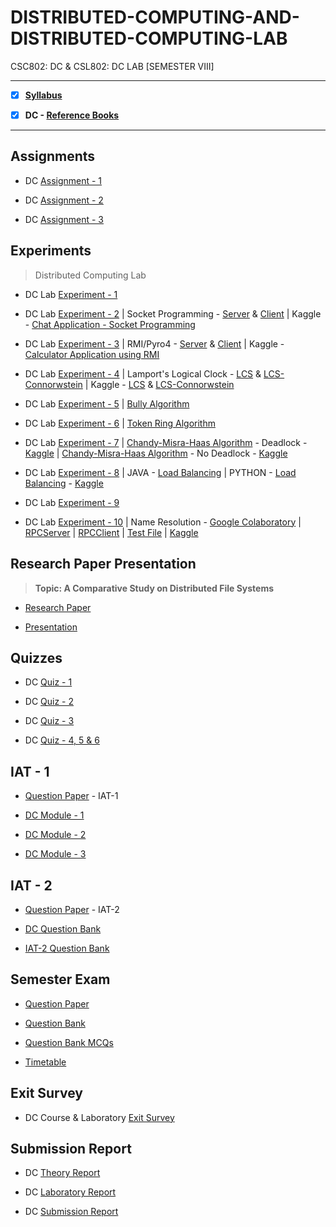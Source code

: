 # DISTRIBUTED-COMPUTING-AND-DISTRIBUTED-COMPUTING-LAB
 CSC802: DC & CSL802: DC LAB [SEMESTER VIII]

---
 
 - [X] **[Syllabus](https://github.com/Amey-Thakur/DISTRIBUTED-COMPUTING-AND-DISTRIBUTED-COMPUTING-LAB/blob/main/MU%20SEM%20VIII%20SYLLABUS.pdf)**
 
 - [X] **DC - [Reference Books](https://github.com/Amey-Thakur/DISTRIBUTED-COMPUTING-AND-DISTRIBUTED-COMPUTING-LAB/tree/main/Reference%20Books)**

---

## Assignments

 - DC [Assignment - 1](https://github.com/Amey-Thakur/DISTRIBUTED-COMPUTING-AND-DISTRIBUTED-COMPUTING-LAB/blob/main/Assignments/AMEY_B-50_DC_ASSIGNMENT-1.pdf)
 
 - DC [Assignment - 2](https://github.com/Amey-Thakur/DISTRIBUTED-COMPUTING-AND-DISTRIBUTED-COMPUTING-LAB/blob/main/Assignments/AMEY_B-50_DC_ASSIGNMENT-2.pdf)
 
 - DC [Assignment - 3](https://github.com/Amey-Thakur/DISTRIBUTED-COMPUTING-AND-DISTRIBUTED-COMPUTING-LAB/blob/main/Assignments/AMEY_B-50_DC_ASSIGNMENT-3.pdf)


## Experiments 
 
 >Distributed Computing Lab
 
 - DC Lab [Experiment - 1](https://github.com/Amey-Thakur/DISTRIBUTED-COMPUTING-AND-DISTRIBUTED-COMPUTING-LAB/blob/main/Experiments/Experiment%201/AMEY_B-50_DCL_EXPERIMENT-1.pdf)
 
 - DC Lab [Experiment - 2](https://github.com/Amey-Thakur/DISTRIBUTED-COMPUTING-AND-DISTRIBUTED-COMPUTING-LAB/blob/main/Experiments/Experiment%202/AMEY_B-50_DCL_EXPERIMENT-2.pdf) | Socket Programming - [Server](https://github.com/Amey-Thakur/DISTRIBUTED-COMPUTING-AND-DISTRIBUTED-COMPUTING-LAB/blob/main/Experiments/Experiment%202/server.py) & [Client](https://github.com/Amey-Thakur/DISTRIBUTED-COMPUTING-AND-DISTRIBUTED-COMPUTING-LAB/blob/main/Experiments/Experiment%202/client.py) | Kaggle - [Chat Application - Socket Programming](https://www.kaggle.com/ameythakur20/chat-application-socket-programming)
 
 - DC Lab [Experiment - 3](https://github.com/Amey-Thakur/DISTRIBUTED-COMPUTING-AND-DISTRIBUTED-COMPUTING-LAB/blob/main/Experiments/Experiment%203/AMEY_B-50_DCL_EXPERIMENT-3.pdf) | RMI/Pyro4 - [Server](https://github.com/Amey-Thakur/DISTRIBUTED-COMPUTING-AND-DISTRIBUTED-COMPUTING-LAB/blob/main/Experiments/Experiment%203/server.py) & [Client](https://github.com/Amey-Thakur/DISTRIBUTED-COMPUTING-AND-DISTRIBUTED-COMPUTING-LAB/blob/main/Experiments/Experiment%203/client.py) | Kaggle - [Calculator Application using RMI](https://www.kaggle.com/ameythakur20/calculator-application-using-rmi)
 
 - DC Lab [Experiment - 4](https://github.com/Amey-Thakur/DISTRIBUTED-COMPUTING-AND-DISTRIBUTED-COMPUTING-LAB/blob/main/Experiments/Experiment%204/AMEY_B-50_DCL_EXPERIMENT-4.pdf) | Lamport's Logical Clock - [LCS](https://github.com/Amey-Thakur/DISTRIBUTED-COMPUTING-AND-DISTRIBUTED-COMPUTING-LAB/blob/main/Experiments/Experiment%204/LCS.py) & [LCS-Connorwstein](https://github.com/Amey-Thakur/DISTRIBUTED-COMPUTING-AND-DISTRIBUTED-COMPUTING-LAB/blob/main/Experiments/Experiment%204/LCS-Connorwstein.py) | Kaggle - [LCS](https://www.kaggle.com/ameythakur20/lamport-s-logical-clock-lcs) & [LCS-Connorwstein](https://www.kaggle.com/ameythakur20/lamport-s-logical-clock-lcs-connorwstein)
 
 - DC Lab [Experiment - 5](https://github.com/Amey-Thakur/DISTRIBUTED-COMPUTING-AND-DISTRIBUTED-COMPUTING-LAB/blob/main/Experiments/Experiment%205/AMEY_B-50_DCL_EXPERIMENT-5.pdf) | [Bully Algorithm](https://github.com/Amey-Thakur/DISTRIBUTED-COMPUTING-AND-DISTRIBUTED-COMPUTING-LAB/blob/main/Experiments/Experiment%205/Bully.java)
 
 - DC Lab [Experiment - 6](https://github.com/Amey-Thakur/DISTRIBUTED-COMPUTING-AND-DISTRIBUTED-COMPUTING-LAB/blob/main/Experiments/Experiment%206/AMEY_B-50_DCL_EXPERIMENT-6.pdf) | [Token Ring Algorithm](https://github.com/Amey-Thakur/DISTRIBUTED-COMPUTING-AND-DISTRIBUTED-COMPUTING-LAB/blob/main/Experiments/Experiment%206/TokenRing.java)
 
 - DC Lab [Experiment - 7](https://github.com/Amey-Thakur/DISTRIBUTED-COMPUTING-AND-DISTRIBUTED-COMPUTING-LAB/blob/main/Experiments/Experiment%207/AMEY_B-50_DCL_EXPERIMENT-7.pdf) | [Chandy-Misra-Haas Algorithm](https://github.com/Amey-Thakur/DISTRIBUTED-COMPUTING-AND-DISTRIBUTED-COMPUTING-LAB/blob/main/Experiments/Experiment%207/ChandyMisraHaas%20(Deadlock).py) - Deadlock - [Kaggle](https://www.kaggle.com/ameythakur20/chandy-misra-haas-algorithm-deadlock) | [Chandy-Misra-Haas Algorithm](https://github.com/Amey-Thakur/DISTRIBUTED-COMPUTING-AND-DISTRIBUTED-COMPUTING-LAB/blob/main/Experiments/Experiment%207/ChandyMisraHaas%20(No%20Deadlock).py) - No Deadlock - [Kaggle](https://www.kaggle.com/ameythakur20/chandy-misra-haas-algorithm-no-deadlock)
 
 - DC Lab [Experiment - 8](https://github.com/Amey-Thakur/DISTRIBUTED-COMPUTING-AND-DISTRIBUTED-COMPUTING-LAB/blob/main/Experiments/Experiment%208/AMEY_B-50_DCL_EXPERIMENT-8.pdf) | JAVA - [Load Balancing](https://github.com/Amey-Thakur/DISTRIBUTED-COMPUTING-AND-DISTRIBUTED-COMPUTING-LAB/blob/main/Experiments/Experiment%208/LoadBalancing.java) | PYTHON - [Load Balancing](https://github.com/Amey-Thakur/DISTRIBUTED-COMPUTING-AND-DISTRIBUTED-COMPUTING-LAB/blob/main/Experiments/Experiment%208/LoadBalancing.py) - [Kaggle](https://www.kaggle.com/ameythakur20/load-balancing)
 
 - DC Lab [Experiment - 9](https://github.com/Amey-Thakur/DISTRIBUTED-COMPUTING-AND-DISTRIBUTED-COMPUTING-LAB/blob/main/Experiments/Experiment%209/AMEY_B-50_DCL_EXPERIMENT-9.pdf) 
 
 - DC Lab [Experiment - 10](https://github.com/Amey-Thakur/DISTRIBUTED-COMPUTING-AND-DISTRIBUTED-COMPUTING-LAB/blob/main/Experiments/Experiment%2010/AMEY_B-50_DCL_EXPERIMENT-10.pdf) | Name Resolution - [Google Colaboratory](https://github.com/Amey-Thakur/DISTRIBUTED-COMPUTING-AND-DISTRIBUTED-COMPUTING-LAB/blob/main/Experiments/Experiment%2010/Name_Resolution.ipynb) | [RPCServer](https://github.com/Amey-Thakur/DISTRIBUTED-COMPUTING-AND-DISTRIBUTED-COMPUTING-LAB/blob/main/Experiments/Experiment%2010/RpcServer.py) | [RPCClient](https://github.com/Amey-Thakur/DISTRIBUTED-COMPUTING-AND-DISTRIBUTED-COMPUTING-LAB/blob/main/Experiments/Experiment%2010/Rpcclient.py) | [Test File](https://github.com/Amey-Thakur/DISTRIBUTED-COMPUTING-AND-DISTRIBUTED-COMPUTING-LAB/blob/main/Experiments/Experiment%2010/Data/test.txt) | [Kaggle](https://www.kaggle.com/code/ameythakur20/name-resolution)


## Research Paper Presentation

 >**Topic: A Comparative Study on Distributed File Systems**

 - [Research Paper](https://github.com/Amey-Thakur/DISTRIBUTED-COMPUTING-AND-DISTRIBUTED-COMPUTING-LAB/blob/main/RPP/AMEY_B-50_DC_RPP/A_Comparative_Study_on_Distributed_File_Systems.pdf)
 
 - [Presentation](https://github.com/Amey-Thakur/DISTRIBUTED-COMPUTING-AND-DISTRIBUTED-COMPUTING-LAB/blob/main/RPP/AMEY_B-50_DC_RPP/A%20COMPARATIVE%20STUDY%20ON%20DISTRIBUTED%20FILE%20SYSTEMS.pdf)


## Quizzes 
 
 - DC [Quiz - 1](https://github.com/Amey-Thakur/DISTRIBUTED-COMPUTING-AND-DISTRIBUTED-COMPUTING-LAB/blob/main/Quizzes/DC_1_FH_22%5Bco1%5D.pdf)
 
 - DC [Quiz - 2](https://github.com/Amey-Thakur/DISTRIBUTED-COMPUTING-AND-DISTRIBUTED-COMPUTING-LAB/blob/main/Quizzes/DS_2_FH_22%5Bco2%5D.pdf)
 
 - DC [Quiz - 3](https://github.com/Amey-Thakur/DISTRIBUTED-COMPUTING-AND-DISTRIBUTED-COMPUTING-LAB/blob/main/Quizzes/DS_3_FH_22%5Bco3%5D.pdf)

 - DC [Quiz - 4, 5 & 6](https://github.com/Amey-Thakur/DISTRIBUTED-COMPUTING-AND-DISTRIBUTED-COMPUTING-LAB/blob/main/Quizzes/QUIZ%20II%20for%20Distributed%20Computing_Mod-IV%20to%20Mod-VI.pdf)


## IAT - 1

 - [Question Paper](https://github.com/Amey-Thakur/DISTRIBUTED-COMPUTING-AND-DISTRIBUTED-COMPUTING-LAB/blob/main/IAT-1/DC%20IAT-1%20Question%20Paper.pdf) - IAT-1
 
 - [DC Module - 1](https://github.com/Amey-Thakur/DISTRIBUTED-COMPUTING-AND-DISTRIBUTED-COMPUTING-LAB/blob/main/IAT-1/DC_Module_1-Introduction_to_Distributed_Computing.pdf)
 
 - [DC Module - 2](https://github.com/Amey-Thakur/DISTRIBUTED-COMPUTING-AND-DISTRIBUTED-COMPUTING-LAB/blob/main/IAT-1/DC_Module_2-Communication.pdf)
 
 - [DC Module - 3](https://github.com/Amey-Thakur/DISTRIBUTED-COMPUTING-AND-DISTRIBUTED-COMPUTING-LAB/blob/main/IAT-1/DC_Module_3-Synchronization.pdf) 
 
 
## IAT - 2

 - [Question Paper](https://github.com/Amey-Thakur/DISTRIBUTED-COMPUTING-AND-DISTRIBUTED-COMPUTING-LAB/blob/main/IAT-2/DC_IAT-2_Question_Paper.pdf) - IAT-2
 
 - [DC Question Bank](https://github.com/Amey-Thakur/DISTRIBUTED-COMPUTING-AND-DISTRIBUTED-COMPUTING-LAB/blob/main/IAT-2/DC_UT_2_QB.pdf)
 
 - [IAT-2 Question Bank](https://github.com/Amey-Thakur/DISTRIBUTED-COMPUTING-AND-DISTRIBUTED-COMPUTING-LAB/blob/main/IAT-2/DC_QB.pdf)


## Semester Exam

 - [Question Paper]()
 
 - [Question Bank](https://github.com/Amey-Thakur/DISTRIBUTED-COMPUTING-AND-DISTRIBUTED-COMPUTING-LAB/blob/main/Semester%20Exam/DC_Question_Bank.pdf)
 
 - [Question Bank MCQs](https://github.com/Amey-Thakur/DISTRIBUTED-COMPUTING-AND-DISTRIBUTED-COMPUTING-LAB/blob/main/Semester%20Exam/DC_QB_Answers.pdf)
 
 - [Timetable](https://github.com/Amey-Thakur/DISTRIBUTED-COMPUTING-AND-DISTRIBUTED-COMPUTING-LAB/blob/main/Semester%20Exam/Semester%208%20Timetable.pdf)


## Exit Survey

 - DC Course & Laboratory [Exit Survey](https://github.com/Amey-Thakur/DISTRIBUTED-COMPUTING-AND-DISTRIBUTED-COMPUTING-LAB/blob/main/Exit%20Survey/Distributed%20Computing%20Exit%20Survey.pdf)


## Submission Report

 - DC [Theory Report](https://github.com/Amey-Thakur/DISTRIBUTED-COMPUTING-AND-DISTRIBUTED-COMPUTING-LAB/blob/main/Submission%20Report/Report_Viewer%20%5BTheory%5D.pdf)
 
 - DC [Laboratory Report](https://github.com/Amey-Thakur/DISTRIBUTED-COMPUTING-AND-DISTRIBUTED-COMPUTING-LAB/blob/main/Submission%20Report/Report_Viewer%20%5BLaboratory%5D.pdf)
 
 - DC [Submission Report](https://github.com/Amey-Thakur/DISTRIBUTED-COMPUTING-AND-DISTRIBUTED-COMPUTING-LAB/blob/main/Submission%20Report/AMEY_B-50_DC_SUBMISSION_REPORT.pdf)

